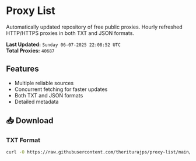 # Proxy List

Automatically updated repository of free public proxies. Hourly refreshed HTTP/HTTPS proxies in both TXT and JSON formats.

**Last Updated:** `Sunday 06-07-2025 22:08:52 UTC`  
**Total Proxies:** `40687`

## Features
- Multiple reliable sources
- Concurrent fetching for faster updates
- Both TXT and JSON formats
- Detailed metadata

## 📥 Download

### TXT Format
```bash
curl -O https://raw.githubusercontent.com/theriturajps/proxy-list/main/proxies.txt